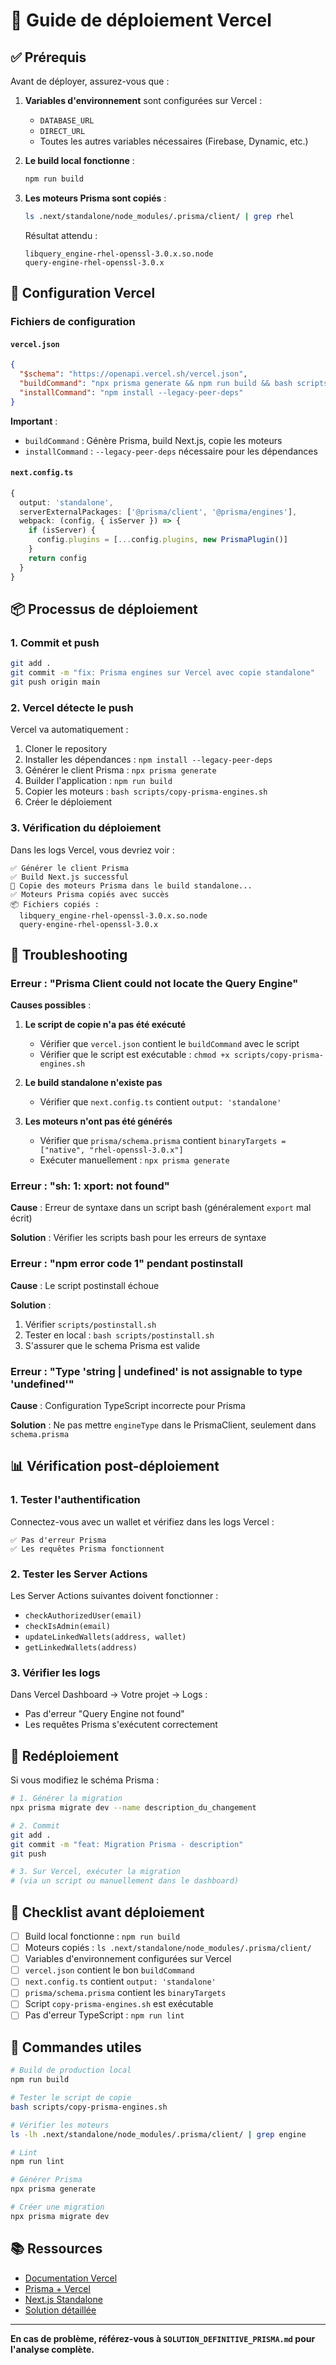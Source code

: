 # 🚀 Guide de déploiement Vercel

## ✅ Prérequis

Avant de déployer, assurez-vous que :

1. **Variables d'environnement** sont configurées sur Vercel :

   - `DATABASE_URL`
   - `DIRECT_URL`
   - Toutes les autres variables nécessaires (Firebase, Dynamic, etc.)

2. **Le build local fonctionne** :

   ```bash
   npm run build
   ```

3. **Les moteurs Prisma sont copiés** :
   ```bash
   ls .next/standalone/node_modules/.prisma/client/ | grep rhel
   ```
   Résultat attendu :
   ```
   libquery_engine-rhel-openssl-3.0.x.so.node
   query-engine-rhel-openssl-3.0.x
   ```

## 🔧 Configuration Vercel

### Fichiers de configuration

#### `vercel.json`

```json
{
  "$schema": "https://openapi.vercel.sh/vercel.json",
  "buildCommand": "npx prisma generate && npm run build && bash scripts/copy-prisma-engines.sh",
  "installCommand": "npm install --legacy-peer-deps"
}
```

**Important** :

- `buildCommand` : Génère Prisma, build Next.js, copie les moteurs
- `installCommand` : `--legacy-peer-deps` nécessaire pour les dépendances

#### `next.config.ts`

```typescript
{
  output: 'standalone',
  serverExternalPackages: ['@prisma/client', '@prisma/engines'],
  webpack: (config, { isServer }) => {
    if (isServer) {
      config.plugins = [...config.plugins, new PrismaPlugin()]
    }
    return config
  }
}
```

## 📦 Processus de déploiement

### 1. Commit et push

```bash
git add .
git commit -m "fix: Prisma engines sur Vercel avec copie standalone"
git push origin main
```

### 2. Vercel détecte le push

Vercel va automatiquement :

1. Cloner le repository
2. Installer les dépendances : `npm install --legacy-peer-deps`
3. Générer le client Prisma : `npx prisma generate`
4. Builder l'application : `npm run build`
5. Copier les moteurs : `bash scripts/copy-prisma-engines.sh`
6. Créer le déploiement

### 3. Vérification du déploiement

Dans les logs Vercel, vous devriez voir :

```
✅ Générer le client Prisma
✅ Build Next.js successful
🔧 Copie des moteurs Prisma dans le build standalone...
✅ Moteurs Prisma copiés avec succès
📦 Fichiers copiés :
  libquery_engine-rhel-openssl-3.0.x.so.node
  query-engine-rhel-openssl-3.0.x
```

## 🐛 Troubleshooting

### Erreur : "Prisma Client could not locate the Query Engine"

**Causes possibles** :

1. **Le script de copie n'a pas été exécuté**

   - Vérifier que `vercel.json` contient le `buildCommand` avec le script
   - Vérifier que le script est exécutable : `chmod +x scripts/copy-prisma-engines.sh`

2. **Le build standalone n'existe pas**

   - Vérifier que `next.config.ts` contient `output: 'standalone'`

3. **Les moteurs n'ont pas été générés**
   - Vérifier que `prisma/schema.prisma` contient `binaryTargets = ["native", "rhel-openssl-3.0.x"]`
   - Exécuter manuellement : `npx prisma generate`

### Erreur : "sh: 1: xport: not found"

**Cause** : Erreur de syntaxe dans un script bash (généralement `export` mal écrit)

**Solution** : Vérifier les scripts bash pour les erreurs de syntaxe

### Erreur : "npm error code 1" pendant postinstall

**Cause** : Le script postinstall échoue

**Solution** :

1. Vérifier `scripts/postinstall.sh`
2. Tester en local : `bash scripts/postinstall.sh`
3. S'assurer que le schema Prisma est valide

### Erreur : "Type 'string | undefined' is not assignable to type 'undefined'"

**Cause** : Configuration TypeScript incorrecte pour Prisma

**Solution** : Ne pas mettre `engineType` dans le PrismaClient, seulement dans `schema.prisma`

## 📊 Vérification post-déploiement

### 1. Tester l'authentification

Connectez-vous avec un wallet et vérifiez dans les logs Vercel :

```
✅ Pas d'erreur Prisma
✅ Les requêtes Prisma fonctionnent
```

### 2. Tester les Server Actions

Les Server Actions suivantes doivent fonctionner :

- `checkAuthorizedUser(email)`
- `checkIsAdmin(email)`
- `updateLinkedWallets(address, wallet)`
- `getLinkedWallets(address)`

### 3. Vérifier les logs

Dans Vercel Dashboard → Votre projet → Logs :

- Pas d'erreur "Query Engine not found"
- Les requêtes Prisma s'exécutent correctement

## 🔄 Redéploiement

Si vous modifiez le schéma Prisma :

```bash
# 1. Générer la migration
npx prisma migrate dev --name description_du_changement

# 2. Commit
git add .
git commit -m "feat: Migration Prisma - description"
git push

# 3. Sur Vercel, exécuter la migration
# (via un script ou manuellement dans le dashboard)
```

## 📝 Checklist avant déploiement

- [ ] Build local fonctionne : `npm run build`
- [ ] Moteurs copiés : `ls .next/standalone/node_modules/.prisma/client/`
- [ ] Variables d'environnement configurées sur Vercel
- [ ] `vercel.json` contient le bon `buildCommand`
- [ ] `next.config.ts` contient `output: 'standalone'`
- [ ] `prisma/schema.prisma` contient les `binaryTargets`
- [ ] Script `copy-prisma-engines.sh` est exécutable
- [ ] Pas d'erreur TypeScript : `npm run lint`

## 🎯 Commandes utiles

```bash
# Build de production local
npm run build

# Tester le script de copie
bash scripts/copy-prisma-engines.sh

# Vérifier les moteurs
ls -lh .next/standalone/node_modules/.prisma/client/ | grep engine

# Lint
npm run lint

# Générer Prisma
npx prisma generate

# Créer une migration
npx prisma migrate dev
```

## 📚 Ressources

- [Documentation Vercel](https://vercel.com/docs)
- [Prisma + Vercel](https://www.prisma.io/docs/guides/deployment/deployment-guides/deploying-to-vercel)
- [Next.js Standalone](https://nextjs.org/docs/app/api-reference/config/next-config-js/output)
- [Solution détaillée](./SOLUTION_DEFINITIVE_PRISMA.md)

---

**En cas de problème, référez-vous à `SOLUTION_DEFINITIVE_PRISMA.md` pour l'analyse complète.**
